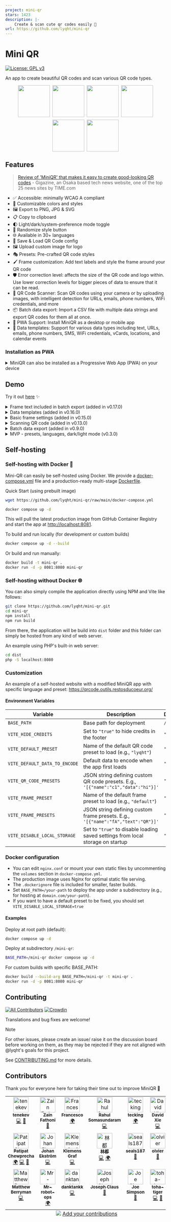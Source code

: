 ```yaml
---
project: mini-qr
stars: 1423
description: |-
    Create & scan cute qr codes easily 👾
url: https://github.com/lyqht/mini-qr
---
```


# Mini QR

[![License: GPL v3](https://img.shields.io/badge/License-GPLv3-blue.svg)](https://www.gnu.org/licenses/gpl-3.0)

An app to create beautiful QR codes and scan various QR code types.

<div style="display:flex; flex-direction:row; flex-wrap:wrap; justify-content:center; gap:8px;">
    <a href="https://esteetey.dev"><img width="100" src="public/presets/lyqht.svg" /></a>
    <a href="https://www.padlet.com"><img width="100" src="public/presets/padlet.svg" /></a>
    <a href="https://www.uilicious.com">
    <img width="100" src="public/presets/uilicious.svg" />
    </a>
    <a href="https://www.supabase.com"><img width="100" src="public/presets/supabase-green.svg" /></a>
    <a href="https://www.vercel.com"><img width="100" src="public/presets/vercel-dark.svg" /></a>
    <a href="https://viteconf.org/"><img width="100" src="public/presets/viteconf2023.svg" /></a>
</div>

## Features

> [Review of 'MiniQR' that makes it easy to create good-looking QR codes](https://gigazine.net/gsc_news/en/20241104-qr-code-generator-miniqr/) - Gigazine, an Osaka based tech news website, one of the top 25 news sites by TIME.com

- ✅ Accessible: minimally WCAG A compliant
- 🎨 Customizable colors and styles
- 🖼️ Export to PNG, JPG & SVG
- 📋 Copy to clipboard
- 🌓 Light/dark/system-preference mode toggle
- 🎲 Randomize style button
- 🌐 Available in 30+ languages
- 💾 Save & Load QR Code config
- 🖼️ Upload custom image for logo
- 🎭 Presets: Pre-crafted QR code styles
- 🖌️ Frame customization: Add text labels and style the frame around your QR code
- 🛡️ Error correction level: affects the size of the QR code and logo within. Use lower correction levels for bigger pieces of data to ensure that it can be read.
- 📱 QR Code Scanner: Scan QR codes using your camera or by uploading images, with intelligent detection for URLs, emails, phone numbers, WiFi credentials, and more
- 📦 Batch data export: Import a CSV file with multiple data strings and export QR codes for them all at once.
- 📲 PWA Support: Install MiniQR as a desktop or mobile app
- 📝 Data templates: Support for various data types including text, URLs, emails, phone numbers, SMS, WiFi credentials, vCards, locations, and calendar events

### Installation as PWA

<details>
<summary>MiniQR can also be installed as a Progressive Web App (PWA) on your device</summary>

1. **Desktop (Chrome/Edge)**:

   - Visit [MiniQR's website](https://mini-qr-code-generator.vercel.app/)
   - Click the install icon (➕) in the address bar
   - Click "Install" in the prompt

2. **Mobile (Android)**:

   - Visit [MiniQR's website](https://mini-qr-code-generator.vercel.app/)
   - Tap the "Add to Home Screen" option in your browser menu
   - Tap "Install" or "Add"

3. **iOS (Safari)**:
   - Visit [MiniQR's website](https://mini-qr-code-generator.vercel.app/)
   - Tap the Share button
   - Scroll down and tap "Add to Home Screen"
   - Tap "Add"

Once installed, MiniQR will work offline and provide a native app-like experience.

</details>

## Demo

Try it out [here](https://mini-qr-code-generator.vercel.app/) ✨

<details>

<summary>Frame text included in batch export (added in v0.17.0)</summary>

https://github.com/user-attachments/assets/c6db8fd5-ec36-43be-b6e3-a42e1b7dc3cb

</details>

<details>
<summary>Data templates (added in v0.16.0)</summary>

https://github.com/user-attachments/assets/863f9330-2645-4d23-88aa-04f5f5beaa67

</details>

<details>
<summary>Basic frame settings (added in v0.15.0)</summary>

https://github.com/user-attachments/assets/e160d60d-3c7f-4bbb-908c-efd11fec20e8

</details>

<details>
<summary>Scanning QR code (added in v0.13.0)</summary>

https://github.com/user-attachments/assets/5ad58b35-0a16-43a4-839a-e2197bfc273a

</details>

<details>
<summary>Batch data export (added in v0.9.0)</summary>

https://github.com/user-attachments/assets/fef17e6a-c226-4136-9501-8d3e951671e0

</details>

<details>

<summary>MVP - presets, languages, dark/light mode (v0.3.0)</summary>

https://github.com/lyqht/mini-qr/assets/35736525/991b2d7e-f168-4354-9091-1678d2c1bddb

</details>

## Self-hosting

### Self-hosting with Docker 🐋

Mini-QR can easily be self-hosted using Docker. We provide a [docker-compose.yml](docker-compose.yml) file and a production-ready multi-stage [Dockerfile](Dockerfile).

Quick Start (using prebuilt image)

```bash
wget https://github.com/lyqht/mini-qr/raw/main/docker-compose.yml

docker compose up -d
```

This will pull the latest production image from GitHub Container Registry and start the app at [http://localhost:8081](http://localhost:8081).

To build and run locally (for development or custom builds)

```bash
docker compose up -d --build
```

Or build and run manually:

```bash
docker build -t mini-qr .
docker run -d -p 8081:8080 mini-qr
```

### Self-hosting without Docker 🌐

You can also simply compile the application directly using NPM and Vite like follows:

```bash
git clone https://github.com/lyqht/mini-qr.git
cd mini-qr
npm install
npm run build
```

From there, the application will be build into `dist` folder and this folder can simply be hosted from any kind of web server.

An example using PHP's built-in web server:

```bash
cd dist
php -S localhost:8080
```

### Customization

An example of a self-hosted website with a modified MiniQR app with specific language and preset: https://qrcode.outils.restosducoeur.org/

#### Environment Variables

| Variable                      | Description                                                                        | Default   |
| ----------------------------- | ---------------------------------------------------------------------------------- | --------- |
| `BASE_PATH`                   | Base path for deployment                                                           | `/`       |
| `VITE_HIDE_CREDITS`           | Set to `"true"` to hide credits in the footer                                      | `"false"` |
| `VITE_DEFAULT_PRESET`         | Name of the default QR code preset to load (e.g., `"lyqht"`)                       | `""`      |
| `VITE_DEFAULT_DATA_TO_ENCODE` | Default data to encode when the app first loads                                    | `""`      |
| `VITE_QR_CODE_PRESETS`        | JSON string defining custom QR code presets. E.g., `'[{"name":"c1","data":"hi"}]'` | `"[]"`    |
| `VITE_FRAME_PRESET`           | Name of the default frame preset to load (e.g., `"default"`)                       | `""`      |
| `VITE_FRAME_PRESETS`          | JSON string defining custom frame presets. E.g., `'[{"name":"fA","text":"QR"}]'`   | `"[]"`    |
| `VITE_DISABLE_LOCAL_STORAGE`  | Set to `"true"` to disable loading saved settings from local storage on startup    | `"false"` |

### Docker configuration

- You can edit `nginx.conf` or mount your own static files by uncommenting the `volumes` section in `docker-compose.yml`.
- The production image uses Nginx for optimal static file serving.
- The `.dockerignore` file is included for smaller, faster builds.
- Set `BASE_PATH=/your-path` to deploy the app under a subdirectory (e.g., for hosting at `domain.com/your-path`).
- If you want to have a default preset to be fixed, you should set `VITE_DISABLE_LOCAL_STORAGE=true`

#### Examples

Deploy at root path (default):

```bash
docker compose up -d
```

Deploy at subdirectory `/mini-qr`:

```bash
BASE_PATH=/mini-qr docker compose up -d
```

For custom builds with specific BASE_PATH:

```bash
docker build --build-arg BASE_PATH=/mini-qr -t mini-qr .
docker run -d -p 8081:8080 mini-qr
```

## Contributing

[![All Contributors](https://img.shields.io/github/all-contributors/lyqht/mini-qr?color=ee8449&style=flat-square)](#contributors) [![Crowdin](https://badges.crowdin.net/miniqr/localized.svg)](https://crowdin.com/project/miniqr)

Translations and bug fixes are welcome!

> [!NOTE]
> For other issues, please create an issue/ raise it on the discussion board before working on them, as they may be rejected if they are not aligned with @lyqht's goals for this project.

See [CONTRIBUTING.md](CONTRIBUTING.md) for more details.

## Contributors

Thank you for everyone here for taking their time out to improve MiniQR 🧡

<!-- ALL-CONTRIBUTORS-LIST:START - Do not remove or modify this section -->
<!-- prettier-ignore-start -->
<!-- markdownlint-disable -->
<table>
  <tbody>
    <tr>
      <td align="center" valign="top" width="16.66%"><a href="https://github.com/tenekev"><img src="https://avatars.githubusercontent.com/u/30023563?v=4?s=48" width="48px;" alt="tenekev"/><br /><sub><b>tenekev</b></sub></a><br /><a href="https://github.com/lyqht/mini-qr/commits?author=tenekev" title="Code">💻</a> <a href="https://github.com/lyqht/mini-qr/commits?author=tenekev" title="Documentation">📖</a></td>
      <td align="center" valign="top" width="16.66%"><a href="https://zainf.dev/"><img src="https://avatars.githubusercontent.com/u/6315466?v=4?s=48" width="48px;" alt="Zain Fathoni"/><br /><sub><b>Zain Fathoni</b></sub></a><br /><a href="#design-zainfathoni" title="Design">🎨</a></td>
      <td align="center" valign="top" width="16.66%"><a href="https://github.com/katullo11"><img src="https://avatars.githubusercontent.com/u/129339155?v=4?s=48" width="48px;" alt="Francesco"/><br /><sub><b>Francesco</b></sub></a><br /><a href="#translation-katullo11" title="Translation">🌍</a></td>
      <td align="center" valign="top" width="16.66%"><a href="https://github.com/ssrahul96"><img src="https://avatars.githubusercontent.com/u/15570570?v=4?s=48" width="48px;" alt="Rahul Somasundaram"/><br /><sub><b>Rahul Somasundaram</b></sub></a><br /><a href="https://github.com/lyqht/mini-qr/commits?author=ssrahul96" title="Code">💻</a></td>
      <td align="center" valign="top" width="16.66%"><a href="https://github.com/tecking"><img src="https://avatars.githubusercontent.com/u/479934?v=4?s=48" width="48px;" alt="tecking"/><br /><sub><b>tecking</b></sub></a><br /><a href="#translation-tecking" title="Translation">🌍</a></td>
      <td align="center" valign="top" width="16.66%"><a href="https://github.com/davidxhk"><img src="https://avatars.githubusercontent.com/u/37938921?v=4?s=48" width="48px;" alt="David Xie"/><br /><sub><b>David Xie</b></sub></a><br /><a href="https://github.com/lyqht/mini-qr/commits?author=davidxhk" title="Code">💻</a></td>
    </tr>
    <tr>
      <td align="center" valign="top" width="16.66%"><a href="https://github.com/pcbimon"><img src="https://avatars.githubusercontent.com/u/8252967?v=4?s=48" width="48px;" alt="Patipat Chewprecha"/><br /><sub><b>Patipat Chewprecha</b></sub></a><br /><a href="#translation-pcbimon" title="Translation">🌍</a> <a href="https://github.com/lyqht/mini-qr/commits?author=pcbimon" title="Code">💻</a> <a href="https://github.com/lyqht/mini-qr/commits?author=pcbimon" title="Documentation">📖</a></td>
      <td align="center" valign="top" width="16.66%"><a href="https://github.com/itsAnuga"><img src="https://avatars.githubusercontent.com/u/828450?v=4?s=48" width="48px;" alt="Johan Ekström"/><br /><sub><b>Johan Ekström</b></sub></a><br /><a href="https://github.com/lyqht/mini-qr/commits?author=itsAnuga" title="Code">💻</a></td>
      <td align="center" valign="top" width="16.66%"><a href="https://furycode.org/"><img src="https://avatars.githubusercontent.com/u/22378039?v=4?s=48" width="48px;" alt="Klemens Graf"/><br /><sub><b>Klemens Graf</b></sub></a><br /><a href="https://github.com/lyqht/mini-qr/commits?author=klemensgraf" title="Code">💻</a></td>
      <td align="center" valign="top" width="16.66%"><a href="https://github.com/unililium"><img src="https://avatars.githubusercontent.com/u/3117172?v=4?s=48" width="48px;" alt="林都"/><br /><sub><b>林都</b></sub></a><br /><a href="https://github.com/lyqht/mini-qr/commits?author=unililium" title="Code">💻</a> <a href="#translation-unililium" title="Translation">🌍</a></td>
      <td align="center" valign="top" width="16.66%"><a href="https://github.com/seals187"><img src="https://avatars.githubusercontent.com/u/86856086?v=4?s=48" width="48px;" alt="seals187"/><br /><sub><b>seals187</b></sub></a><br /><a href="https://github.com/lyqht/mini-qr/pulls?q=is%3Apr+reviewed-by%3Aseals187" title="Reviewed Pull Requests">👀</a></td>
      <td align="center" valign="top" width="16.66%"><a href="https://github.com/olvier"><img src="https://avatars.githubusercontent.com/u/13106409?v=4?s=48" width="48px;" alt="olvier"/><br /><sub><b>olvier</b></sub></a><br /><a href="https://github.com/lyqht/mini-qr/pulls?q=is%3Apr+reviewed-by%3Aolvier" title="Reviewed Pull Requests">👀</a></td>
    </tr>
    <tr>
      <td align="center" valign="top" width="16.66%"><a href="https://github.com/matthewberryman"><img src="https://avatars.githubusercontent.com/u/2288238?v=4?s=48" width="48px;" alt="Matthew Berryman"/><br /><sub><b>Matthew Berryman</b></sub></a><br /><a href="https://github.com/lyqht/mini-qr/commits?author=matthewberryman" title="Code">💻</a></td>
      <td align="center" valign="top" width="16.66%"><a href="https://github.com/Mr-Robot-ops"><img src="https://avatars.githubusercontent.com/u/55334802?v=4?s=48" width="48px;" alt="Mr-robot-ops"/><br /><sub><b>Mr-robot-ops</b></sub></a><br /><a href="#translation-Mr-Robot-ops" title="Translation">🌍</a></td>
      <td align="center" valign="top" width="16.66%"><a href="https://github.com/danktankk"><img src="https://avatars.githubusercontent.com/u/34148516?v=4?s=48" width="48px;" alt="danktankk"/><br /><sub><b>danktankk</b></sub></a><br /><a href="https://github.com/lyqht/mini-qr/commits?author=danktankk" title="Code">💻</a></td>
      <td align="center" valign="top" width="16.66%"><a href="https://github.com/clausjs"><img src="https://avatars.githubusercontent.com/u/12068849?v=4?s=48" width="48px;" alt="Joseph Claus"/><br /><sub><b>Joseph Claus</b></sub></a><br /><a href="https://github.com/lyqht/mini-qr/commits?author=clausjs" title="Documentation">📖</a></td>
      <td align="center" valign="top" width="16.66%"><a href="https://github.com/kennydude"><img src="https://avatars.githubusercontent.com/u/198294?v=4?s=48" width="48px;" alt="Joe Simpson"/><br /><sub><b>Joe Simpson</b></sub></a><br /><a href="https://github.com/lyqht/mini-qr/commits?author=kennydude" title="Documentation">📖</a></td>
      <td align="center" valign="top" width="16.66%"><a href="https://github.com/toha-tiger"><img src="https://avatars.githubusercontent.com/u/8455781?v=4?s=48" width="48px;" alt="toha-tiger"/><br /><sub><b>toha-tiger</b></sub></a><br /><a href="https://github.com/lyqht/mini-qr/commits?author=toha-tiger" title="Code">💻</a> <a href="#design-toha-tiger" title="Design">🎨</a></td>
    </tr>
  </tbody>
  <tfoot>
    <tr>
      <td align="center" size="13px" colspan="6">
        <img src="https://raw.githubusercontent.com/all-contributors/all-contributors-cli/1b8533af435da9854653492b1327a23a4dbd0a10/assets/logo-small.svg">
          <a href="https://all-contributors.js.org/docs/en/bot/usage">Add your contributions</a>
        </img>
      </td>
    </tr>
  </tfoot>
</table>

<!-- markdownlint-restore -->
<!-- prettier-ignore-end -->

<!-- ALL-CONTRIBUTORS-LIST:END -->

